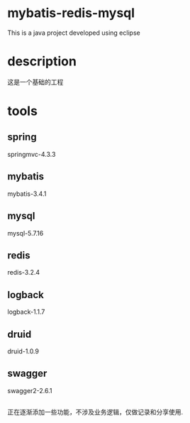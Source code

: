 # mybatis-redis-mysql
This is a java project developed using eclipse
# description
这是一个基础的工程
# tools
## spring
springmvc-4.3.3
## mybatis
mybatis-3.4.1
## mysql
mysql-5.7.16
## redis
redis-3.2.4
## logback
logback-1.1.7
## druid
druid-1.0.9
## swagger
swagger2-2.6.1
## 
正在逐渐添加一些功能，不涉及业务逻辑，仅做记录和分享使用.
